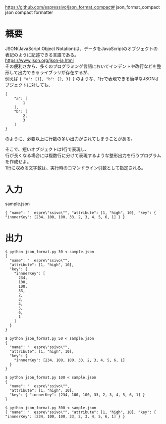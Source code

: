https://github.com/espressivo/json_format_compact# json_format_compact
json compact formatter

# 概要
JSON(JavaScript Object Notation)は、データをJavaScriptのオブジェクトの表記のように記述できる言語である。  
https://www.json.org/json-ja.html  
その便利さから、多くのプログラミング言語においてインデントや改行などを整形して出力できるライブラリが存在するが、  
例えば `{ "a": [1], "b": [2, 3] }` のような、1行で表現できる簡単なJSONオブジェクトに対しても、
```
{
    "a": [
        1
    ],
    "b": [
        2,
        3
    ]
}
```
のように、必要以上に行数の多い出力がされてしまうことがある。  

そこで、短いオブジェクトは1行で表現し、  
行が長くなる場合には複数行に分けて表現するような整形出力を行うプログラムを作成せよ。  
1行に収める文字数は、実行時のコマンドライン引数として指定される。
# 入力
sample.json
```
{ "name": "  espre\"ssivo\"", "attribute": [1, "high", 10], "key": { "innnerKey": [234, 100, 100, 33, 2, 3, 4, 5, 6, 1] } }
```
# 出力
```
$ python json_format.py 30 < sample.json
{
  "name": "  espre\"ssivo\"",
  "attribute": [1, "high", 10],
  "key": {
    "innnerKey": [
      234,
      100,
      100,
      33,
      2,
      3,
      4,
      5,
      6,
      1
    ]
  }
}

$ python json_format.py 50 < sample.json
{
  "name": "  espre\"ssivo\"",
  "attribute": [1, "high", 10],
  "key": {
    "innnerKey": [234, 100, 100, 33, 2, 3, 4, 5, 6, 1]
  }
}

$ python json_format.py 100 < sample.json
{
  "name": "  espre\"ssivo\"",
  "attribute": [1, "high", 10],
  "key": { "innnerKey": [234, 100, 100, 33, 2, 3, 4, 5, 6, 1] }
}

$ python json_format.py 300 < sample.json
{ "name": "  espre\"ssivo\"", "attribute": [1, "high", 10], "key": { "innnerKey": [234, 100, 100, 33, 2, 3, 4, 5, 6, 1] } }
```
